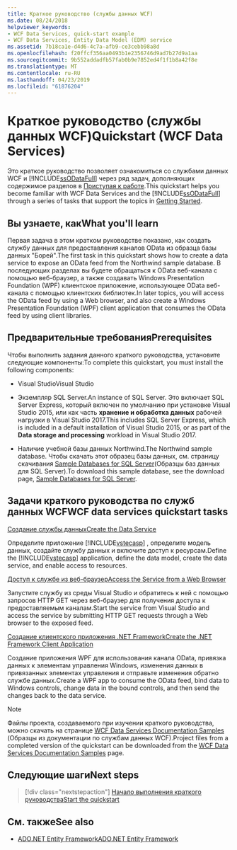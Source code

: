 ```yaml
---
title: Краткое руководство (службы данных WCF)
ms.date: 08/24/2018
helpviewer_keywords:
- WCF Data Services, quick-start example
- WCF Data Services, Entity Data Model (EDM) service
ms.assetid: 7b18ca1e-d4d6-4c7a-afb9-ce3cebb98a8d
ms.openlocfilehash: f20ffcf356aa0493b1e2356746d9ad7b27d9a1aa
ms.sourcegitcommit: 9b552addadfb57fab0b9e7852ed4f1f1b8a42f8e
ms.translationtype: MT
ms.contentlocale: ru-RU
ms.lasthandoff: 04/23/2019
ms.locfileid: "61876204"
---
```

# <a name="quickstart-wcf-data-services"></a><span data-ttu-id="ff243-102">Краткое руководство (службы данных WCF)</span><span class="sxs-lookup"><span data-stu-id="ff243-102">Quickstart (WCF Data Services)</span></span>

<span data-ttu-id="ff243-103">Это краткое руководство позволяет ознакомиться со службами данных WCF и [!INCLUDE[ssODataFull](../../../../includes/ssodatafull-md.md)] через ряд задач, дополняющих содержимое разделов в [Приступая к работе](../../../../docs/framework/data/wcf/getting-started-with-wcf-data-services.md).</span><span class="sxs-lookup"><span data-stu-id="ff243-103">This quickstart helps you become familiar with WCF Data Services and the [!INCLUDE[ssODataFull](../../../../includes/ssodatafull-md.md)] through a series of tasks that support the topics in [Getting Started](../../../../docs/framework/data/wcf/getting-started-with-wcf-data-services.md).</span></span>

## <a name="what-youll-learn"></a><span data-ttu-id="ff243-104">Вы узнаете, как</span><span class="sxs-lookup"><span data-stu-id="ff243-104">What you'll learn</span></span>

<span data-ttu-id="ff243-105">Первая задача в этом кратком руководстве показано, как создать службу данных для предоставления каналов OData из образца базы данных "Борей".</span><span class="sxs-lookup"><span data-stu-id="ff243-105">The first task in this quickstart shows how to create a data service to expose an OData feed from the Northwind sample database.</span></span> <span data-ttu-id="ff243-106">В последующих разделах вы будете обращаться к OData веб-канала с помощью веб-браузер, а также создавать Windows Presentation Foundation (WPF) клиентское приложение, использующее OData веб-канала с помощью клиентских библиотек.</span><span class="sxs-lookup"><span data-stu-id="ff243-106">In later topics, you will access the OData feed by using a Web browser, and also create a Windows Presentation Foundation (WPF) client application that consumes the OData feed by using client libraries.</span></span>

## <a name="prerequisites"></a><span data-ttu-id="ff243-107">Предварительные требования</span><span class="sxs-lookup"><span data-stu-id="ff243-107">Prerequisites</span></span>

<span data-ttu-id="ff243-108">Чтобы выполнить задания данного краткого руководства, установите следующие компоненты:</span><span class="sxs-lookup"><span data-stu-id="ff243-108">To complete this quickstart, you must install the following components:</span></span>

- <span data-ttu-id="ff243-109">Visual Studio</span><span class="sxs-lookup"><span data-stu-id="ff243-109">Visual Studio</span></span>

- <span data-ttu-id="ff243-110">Экземпляр SQL Server.</span><span class="sxs-lookup"><span data-stu-id="ff243-110">An instance of SQL Server.</span></span> <span data-ttu-id="ff243-111">Это включает SQL Server Express, который включен по умолчанию при установке Visual Studio 2015, или как часть **хранение и обработка данных** рабочей нагрузки в Visual Studio 2017.</span><span class="sxs-lookup"><span data-stu-id="ff243-111">This includes SQL Server Express, which is included in a default installation of Visual Studio 2015, or as part of the **Data storage and processing** workload in Visual Studio 2017.</span></span>

- <span data-ttu-id="ff243-112">Наличие учебной базы данных Northwind.</span><span class="sxs-lookup"><span data-stu-id="ff243-112">The Northwind sample database.</span></span> <span data-ttu-id="ff243-113">Чтобы скачать этот образец базы данных, см. страницу скачивания [Sample Databases for SQL Server](https://go.microsoft.com/fwlink/?linkid=24758)(Образцы баз данных для SQL Server).</span><span class="sxs-lookup"><span data-stu-id="ff243-113">To download this sample database, see the download page, [Sample Databases for SQL Server](https://go.microsoft.com/fwlink/?linkid=24758).</span></span>

## <a name="wcf-data-services-quickstart-tasks"></a><span data-ttu-id="ff243-114">Задачи краткого руководства по служб данных WCF</span><span class="sxs-lookup"><span data-stu-id="ff243-114">WCF data services quickstart tasks</span></span>

 [<span data-ttu-id="ff243-115">Создание службы данных</span><span class="sxs-lookup"><span data-stu-id="ff243-115">Create the Data Service</span></span>](../../../../docs/framework/data/wcf/creating-the-data-service.md)

 <span data-ttu-id="ff243-116">Определите приложение [!INCLUDE[vstecasp](../../../../includes/vstecasp-md.md)] , определите модель данных, создайте службу данных и включите доступ к ресурсам.</span><span class="sxs-lookup"><span data-stu-id="ff243-116">Define the [!INCLUDE[vstecasp](../../../../includes/vstecasp-md.md)] application, define the data model, create the data service, and enable access to resources.</span></span>

 [<span data-ttu-id="ff243-117">Доступ к службе из веб-браузер</span><span class="sxs-lookup"><span data-stu-id="ff243-117">Access the Service from a Web Browser</span></span>](../../../../docs/framework/data/wcf/accessing-the-service-from-a-web-browser-wcf-data-services-quickstart.md)

 <span data-ttu-id="ff243-118">Запустите службу из среды Visual Studio и обратитесь к ней с помощью запросов HTTP GET через веб-браузер для получения доступа к предоставляемым каналам.</span><span class="sxs-lookup"><span data-stu-id="ff243-118">Start the service from Visual Studio and access the service by submitting HTTP GET requests through a Web browser to the exposed feed.</span></span>

 [<span data-ttu-id="ff243-119">Создание клиентского приложения .NET Framework</span><span class="sxs-lookup"><span data-stu-id="ff243-119">Create the .NET Framework Client Application</span></span>](../../../../docs/framework/data/wcf/creating-the-dotnet-client-application-wcf-data-services-quickstart.md)

 <span data-ttu-id="ff243-120">Создание приложения WPF для использования канала OData, привязка данных к элементам управления Windows, изменения данных в привязанных элементах управления и отправьте изменения обратно службе данных.</span><span class="sxs-lookup"><span data-stu-id="ff243-120">Create a WPF app to consume the OData feed, bind data to Windows controls, change data in the bound controls, and then send the changes back to the data service.</span></span>

> [!NOTE]
> <span data-ttu-id="ff243-121">Файлы проекта, создаваемого при изучении краткого руководства, можно скачать на странице [WCF Data Services Documentation Samples](https://go.microsoft.com/fwlink/?LinkId=179994) (Образцы из документации по службам данных WCF).</span><span class="sxs-lookup"><span data-stu-id="ff243-121">Project files from a completed version of the quickstart can be downloaded from the [WCF Data Services Documentation Samples](https://go.microsoft.com/fwlink/?LinkId=179994) page.</span></span>

## <a name="next-steps"></a><span data-ttu-id="ff243-122">Следующие шаги</span><span class="sxs-lookup"><span data-stu-id="ff243-122">Next steps</span></span>

> [!div class="nextstepaction"]
> [<span data-ttu-id="ff243-123">Начало выполнения краткого руководства</span><span class="sxs-lookup"><span data-stu-id="ff243-123">Start the quickstart</span></span>](../../../../docs/framework/data/wcf/creating-the-data-service.md)

## <a name="see-also"></a><span data-ttu-id="ff243-124">См. также</span><span class="sxs-lookup"><span data-stu-id="ff243-124">See also</span></span>

- [<span data-ttu-id="ff243-125">ADO.NET Entity Framework</span><span class="sxs-lookup"><span data-stu-id="ff243-125">ADO.NET Entity Framework</span></span>](../../../../docs/framework/data/adonet/ef/index.md)

